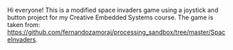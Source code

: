 Hi everyone! This is a modified space invaders game using a joystick and button project for my Creative Embedded Systems course. The game is taken from: https://github.com/fernandozamoraj/processing_sandbox/tree/master/SpaceInvaders. 
